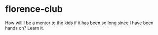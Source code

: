 # florence-club
How will I be a mentor to the kids if it has been so long since I have been hands on?
Learn it.
